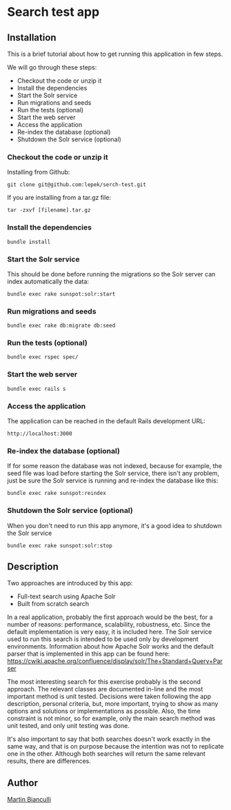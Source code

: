 Search test app
======================================

## Installation

This is a brief tutorial about how to get running this application in few steps.

We will go through these steps:
* Checkout the code or unzip it
* Install the dependencies
* Start the Solr service
* Run migrations and seeds
* Run the tests (optional)
* Start the web server
* Access the application
* Re-index the database (optional)
* Shutdown the Solr service (optional)

### Checkout the code or unzip it

Installing from Github:

```
git clone git@github.com:lepek/serch-test.git
```

If you are installing from a tar.gz file:

```
tar -zxvf [filename].tar.gz
```

### Install the dependencies

```
bundle install
```

### Start the Solr service

This should be done before running the migrations so the Solr server can index automatically the data:

```
bundle exec rake sunspot:solr:start
```

### Run migrations and seeds

```
bundle exec rake db:migrate db:seed
```

### Run the tests (optional)

```
bundle exec rspec spec/
```

### Start the web server

```
bundle exec rails s
```

### Access the application

The application can be reached in the default Rails development URL:

```
http://localhost:3000
```

### Re-index the database (optional)

If for some reason the database was not indexed, because for example, the seed file was load before starting the Solr service,
there isn't any problem, just be sure the Solr service is running and re-index the database like this:

```
bundle exec rake sunspot:reindex
```

### Shutdown the Solr service (optional)

When you don't need to run this app anymore, it's a good idea to shutdown the Solr service

```
bundle exec rake sunspot:solr:stop
```

## Description

Two approaches are introduced by this app:
* Full-text search using Apache Solr
* Built from scratch search

In a real application, probably the first approach would be the best, for a number of reasons:
performance, scalability, robustness, etc. Since the default implementation is very easy, it is included here.
The Solr service used to run this search is intended to be used only by development environments.
Information about how Apache Solr works and the default parser that is implemented in this app
can be found here: https://cwiki.apache.org/confluence/display/solr/The+Standard+Query+Parser

The most interesting search for this exercise probably is the second approach. The relevant classes are documented in-line
and the most important method is unit tested. Decisions were taken following the app description,
personal criteria, but, more important, trying to show as many options and solutions or implementations as possible.
Also, the time constraint is not minor, so for example, only the main search method was unit tested, and only unit testing was done.

It's also important to say that both searches doesn't work exactly in the same way, and that is on purpose because the intention
was not to replicate one in the other. Although both searches will return the same relevant results, there are differences.

## Author

[Martin Bianculli](mailto:mbianculli@gmail.com)
